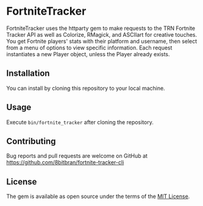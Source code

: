 # FortniteTracker

FortniteTracker uses the httparty gem to make requests to the TRN Fortnite Tracker API as well as Colorize, RMagick, and ASCIIart for creative touches. You get Fortnite players' stats with their platform and username, then select from a menu of options to view specific information. Each request instantiates a new Player object, unless the Player already exists. 

## Installation

You can install by cloning this repository to your local machine.

## Usage

Execute `bin/fortnite_tracker` after cloning the repository.

## Contributing 

Bug reports and pull requests are welcome on GitHub at https://github.com/8bitbran/fortnite-tracker-cli

## License

The gem is available as open source under the terms of the [MIT License](http://opensource.org/licenses/MIT).

